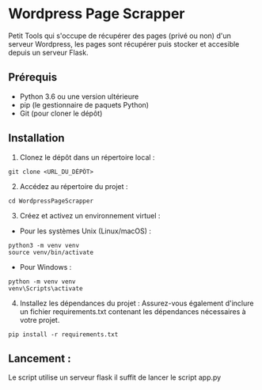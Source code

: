 # Wordpress Page Scrapper  
Petit Tools qui s'occupe de récupérer des pages (privé ou non) d'un serveur Wordpress, les pages sont récupérer puis stocker et accesible depuis un serveur Flask.  
## Prérequis

- Python 3.6 ou une version ultérieure
- pip (le gestionnaire de paquets Python)
- Git (pour cloner le dépôt)

## Installation

1. Clonez le dépôt dans un répertoire local :
```
git clone <URL_DU_DÉPÔT>
```
2. Accédez au répertoire du projet :
```
cd WordpressPageScrapper
```
3. Créez et activez un environnement virtuel :

- Pour les systèmes Unix (Linux/macOS) :
```
python3 -m venv venv
source venv/bin/activate
```
- Pour Windows :  
```
python -m venv venv
venv\Scripts\activate
```

4. Installez les dépendances du projet :
Assurez-vous également d'inclure un fichier requirements.txt contenant les dépendances nécessaires à votre projet.
```
pip install -r requirements.txt
```

## Lancement :  
Le script utilise un serveur flask il suffit de lancer le script app.py
